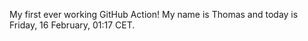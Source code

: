My first ever working GitHub Action!
My name is Thomas and today is Friday, 16 February, 01:17 CET. 
